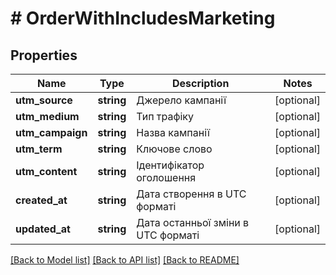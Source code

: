 # # OrderWithIncludesMarketing

## Properties

Name | Type | Description | Notes
------------ | ------------- | ------------- | -------------
**utm_source** | **string** | Джерело кампанії | [optional]
**utm_medium** | **string** | Тип трафіку | [optional]
**utm_campaign** | **string** | Назва кампанії | [optional]
**utm_term** | **string** | Ключове слово | [optional]
**utm_content** | **string** | Ідентифікатор оголошення | [optional]
**created_at** | **string** | Дата створення в UTC форматі | [optional]
**updated_at** | **string** | Дата останньої зміни в UTC форматі | [optional]

[[Back to Model list]](../../README.md#models) [[Back to API list]](../../README.md#endpoints) [[Back to README]](../../README.md)
